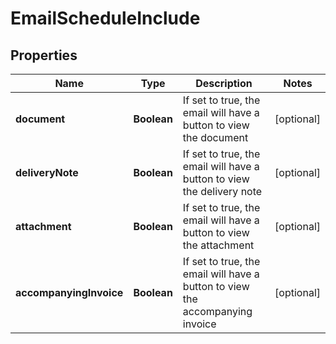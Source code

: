 

# EmailScheduleInclude


## Properties

| Name | Type | Description | Notes |
|------------ | ------------- | ------------- | -------------|
|**document** | **Boolean** | If set to true, the email will have a button to view the document |  [optional] |
|**deliveryNote** | **Boolean** | If set to true, the email will have a button to view the delivery note |  [optional] |
|**attachment** | **Boolean** | If set to true, the email will have a button to view the attachment |  [optional] |
|**accompanyingInvoice** | **Boolean** | If set to true, the email will have a button to view the accompanying invoice |  [optional] |




